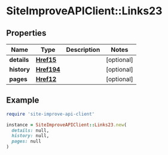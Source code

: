 # SiteImproveAPIClient::Links23

## Properties

| Name | Type | Description | Notes |
| ---- | ---- | ----------- | ----- |
| **details** | [**Href15**](Href15.md) |  | [optional] |
| **history** | [**Href194**](Href194.md) |  | [optional] |
| **pages** | [**Href12**](Href12.md) |  | [optional] |

## Example

```ruby
require 'site-improve-api-client'

instance = SiteImproveAPIClient::Links23.new(
  details: null,
  history: null,
  pages: null
)
```

